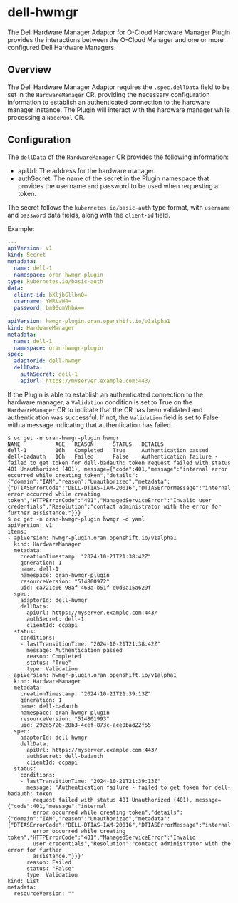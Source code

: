 # dell-hwmgr

The Dell Hardware Manager Adaptor for O-Cloud Hardware Manager Plugin provides the interactions between the O-Cloud
Manager and one or more configured Dell Hardware Managers.

## Overview

The Dell Hardware Manager Adaptor requires the `.spec.dellData` field to be set in the `HardwareManager` CR, providing
the necessary configuration information to establish an authenticated connection to the hardware manager instance. The
Plugin will interact with the hardware manager while processing a `NodePool` CR.

## Configuration

The `dellData` of the `HardwareManager` CR provides the following information:

- apiUrl: The address for the hardware manager.
- authSecret: The name of the secret in the Plugin namespace that provides the username and password to be used when
  requesting a token.

The secret follows the `kubernetes.io/basic-auth` type format, with `username` and `password` data fields, along with the `client-id` field.

Example:

```yaml
---
apiVersion: v1
kind: Secret
metadata:
  name: dell-1
  namespace: oran-hwmgr-plugin
type: kubernetes.io/basic-auth
data:
  client-id: bXljbGllbnQ=
  username: YWRtaW4=
  password: bm90cmVhbA==
---
apiVersion: hwmgr-plugin.oran.openshift.io/v1alpha1
kind: HardwareManager
metadata:
  name: dell-1
  namespace: oran-hwmgr-plugin
spec:
  adaptorId: dell-hwmgr
  dellData:
    authSecret: dell-1
    apiUrl: https://myserver.example.com:443/
```

If the Plugin is able to establish an authenticated connection to the hardware manager, a `Validation` condition is set
to True on the `HardwareManager` CR to indicate that the CR has been validated and authentication was successful. If
not, the `Validation` field is set to False with a message indicating that authentication has failed.

```console
$ oc get -n oran-hwmgr-plugin hwmgr
NAME           AGE   REASON      STATUS   DETAILS
dell-1         16h   Completed   True     Authentication passed
dell-badauth   16h   Failed      False    Authentication failure - failed to get token for dell-badauth: token request failed with status 401 Unauthorized (401), message={"code":401,"message":"internal error occurred while creating token","details":{"domain":"IAM","reason":"Unauthorized","metadata":{"DTIASErrorCode":"DELL-DTIAS-IAM-20016","DTIASErrorMessage":"internal error occurred while creating token","HTTPErrorCode":"401","ManagedServiceError":"Invalid user credentials","Resolution":"contact administrator with the error for further assistance."}}}
$ oc get -n oran-hwmgr-plugin hwmgr -o yaml
apiVersion: v1
items:
- apiVersion: hwmgr-plugin.oran.openshift.io/v1alpha1
  kind: HardwareManager
  metadata:
    creationTimestamp: "2024-10-21T21:38:42Z"
    generation: 1
    name: dell-1
    namespace: oran-hwmgr-plugin
    resourceVersion: "514800972"
    uid: ca721c06-98af-468a-b51f-d0d0a15a629f
  spec:
    adaptorId: dell-hwmgr
    dellData:
      apiUrl: https://myserver.example.com:443/
      authSecret: dell-1
      clientId: ccpapi
  status:
    conditions:
    - lastTransitionTime: "2024-10-21T21:38:42Z"
      message: Authentication passed
      reason: Completed
      status: "True"
      type: Validation
- apiVersion: hwmgr-plugin.oran.openshift.io/v1alpha1
  kind: HardwareManager
  metadata:
    creationTimestamp: "2024-10-21T21:39:13Z"
    generation: 1
    name: dell-badauth
    namespace: oran-hwmgr-plugin
    resourceVersion: "514801993"
    uid: 292d5726-28b3-4cef-873c-ace0bad22f55
  spec:
    adaptorId: dell-hwmgr
    dellData:
      apiUrl: https://myserver.example.com:443/
      authSecret: dell-badauth
      clientId: ccpapi
  status:
    conditions:
    - lastTransitionTime: "2024-10-21T21:39:13Z"
      message: 'Authentication failure - failed to get token for dell-badauth: token
        request failed with status 401 Unauthorized (401), message={"code":401,"message":"internal
        error occurred while creating token","details":{"domain":"IAM","reason":"Unauthorized","metadata":{"DTIASErrorCode":"DELL-DTIAS-IAM-20016","DTIASErrorMessage":"internal
        error occurred while creating token","HTTPErrorCode":"401","ManagedServiceError":"Invalid
        user credentials","Resolution":"contact administrator with the error for further
        assistance."}}}'
      reason: Failed
      status: "False"
      type: Validation
kind: List
metadata:
  resourceVersion: ""
```
